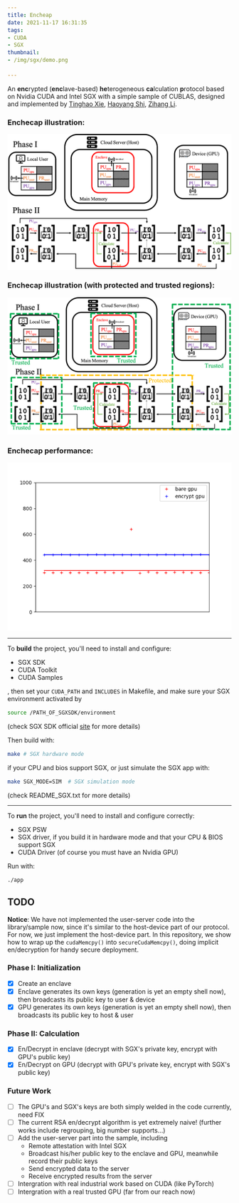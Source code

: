 ```yaml
---
title: Encheap
date: 2021-11-17 16:31:35
tags: 
- CUDA
- SGX
thumbnail: 
- /img/sgx/demo.png

---
```


<!-- ![visitors](https://visitor-badge.laobi.icu/badge?page_id=vtu81.Enchecap) -->

An **enc**rypted (**enc**lave-based) **he**terogeneous **ca**lculation **p**rotocol based on Nvidia CUDA and Intel SGX with a simple sample of CUBLAS, designed and implemented by [Tinghao Xie](http://vtu.life), [Haoyang Shi](https://github.com/Luke-Skycrawler), [Zihang Li](https://github.com/zjulzhhh).
<!-- more -->
### Enchecap illustration:

![demo](/img/sgx/demo.png)

### Enchecap illustration (with **protected** and **trusted** regions):

![demo](/img/sgx/demo_box.png)

### Enchecap performance:

![performance](/img/sgx/Enchecap_performance_0.png)

---

To **build** the project, you'll need to install and configure:
* SGX SDK
* CUDA Toolkit
* CUDA Samples

, then set your `CUDA_PATH` and `INCLUDES` in Makefile, and make sure your SGX environment activated by

```bash
source /PATH_OF_SGXSDK/environment
```

(check SGX SDK official [site](https://01.org/intel-software-guard-extensions) for more details)

Then build with:

```bash
make # SGX hardware mode
```

if your CPU and bios support SGX, or just simulate the SGX app with:

```bash
make SGX_MODE=SIM  # SGX simulation mode
```

(check README_SGX.txt for more details)


---

To **run** the project, you'll need to install and configure correctly:
* SGX PSW
* SGX driver, if you build it in hardware mode and that your CPU & BIOS support SGX
* CUDA Driver (of course you must have an Nvidia GPU)

Run with:

```bash
./app
```

## TODO

**Notice**: We have not implemented the user-server code into the library/sample now, since it's similar to the host-device part of our protocol. For now, we just implement the host-device part. In this repository, we show how to wrap up the `cudaMemcpy()` into `secureCudaMemcpy()`, doing implicit en/decryption for handy secure deployment.

### Phase I: Initialization
- [x] Create an enclave
- [x] Enclave generates its own keys (generation is yet an empty shell now), then broadcasts its public key to user & device
- [x] GPU generates its own keys (generation is yet an empty shell now), then broadcasts its public key to host & user

### Phase II: Calculation
- [x] En/Decrypt in enclave (decrypt with SGX's private key, encrypt with GPU's public key)
- [x] En/Decrypt on GPU (decrypt with GPU's private key, encrypt with SGX's public key)

### Future Work
- [ ] The GPU's and SGX's keys are both simply welded in the code currently, need FIX
- [ ] The current RSA en/decrypt algorithm is yet extremely naive! (further works include regrouping, big number supports...)
- [ ] Add the user-server part into the sample, including
    * Remote attestation with Intel SGX
    * Broadcast his/her public key to the enclave and GPU, meanwhile record their public keys
    * Send encrypted data to the server
    * Receive encrypted results from the server
- [ ] Intergration with real industrial work based on CUDA (like PyTorch)
- [ ] Intergration with a real trusted GPU (far from our reach now)
